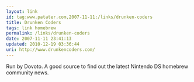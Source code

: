 ```yaml
---
layout: link
id: tag:www.patater.com,2007-11-11:/links/drunken-coders
title: Drunken Coders
tags: link homebrew
permalink: /links/drunken-coders
date: 2007-11-11 23:41:13
updated: 2010-12-19 03:36:44
uri: http://www.drunkencoders.com/
---
```

Run by Dovoto. A good source to find out the latest Nintendo DS homebrew
community news.
